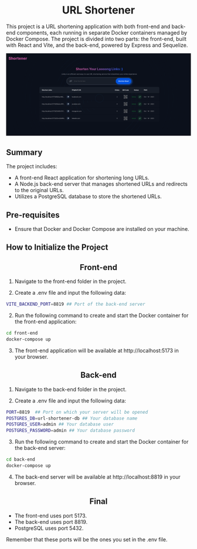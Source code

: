  <h1 align="center">URL Shortener</h1>


This project is a URL shortening application with both front-end and back-end components, each running in separate Docker containers managed by Docker Compose. The project is divided into two parts: the front-end, built with React and Vite, and the back-end, powered by Express and Sequelize.

![alt text](./front-end/public/assets/project.png)

## Summary
The project includes:

* A front-end React application for shortening long URLs.
* A Node.js back-end server that manages shortened URLs and redirects to the original URLs.
* Utilizes a PostgreSQL database to store the shortened URLs.

## Pre-requisites

* Ensure that Docker and Docker Compose are installed on your machine.

## How to Initialize the Project

<h2 align="center">Front-end</h2>

1. Navigate to the front-end folder in the project.

2.  Create a .env file and input the following data:
```bash
VITE_BACKEND_PORT=8819 ## Port of the back-end server
```

2. Run the following command to create and start the Docker container for the front-end application:

```bash
cd front-end
docker-compose up
```
3. The front-end application will be available at http://localhost:5173 in your browser.

<h2 align="center">Back-end</h2>

1. Navigate to the back-end folder in the project.

2. Create a .env file and input the following data:
```bash
PORT=8819  ## Port on which your server will be opened
POSTGRES_DB=url-shortener-db ## Your database name
POSTGRES_USER=admin ## Your database user
POSTGRES_PASSWORD=admin ## Your database password
```

3. Run the following command to create and start the Docker container for the back-end server:

```bash
cd back-end
docker-compose up
```
4. The back-end server will be available at http://localhost:8819 in your browser.

<h2 align="center">Final</h2>

* The front-end uses port 5173.
* The back-end uses port 8819.
* PostgreSQL uses port 5432.

Remember that these ports will be the ones you set in the .env file.